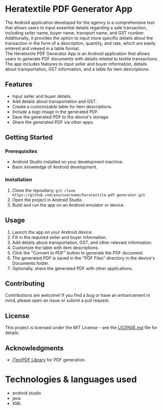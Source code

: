 <!--# Heera_Textile
<P> The Android application developed for the agency is a comprehensive tool that allows users to input essential details regarding a sale transaction, including seller name, buyer name, transport name, and GST number. Additionally, it provides the option to input more specific details about the transaction in the form of a description, quantity, and rate, which are easily entered and viewed in a table format.-->
  
# Heratextile PDF Generator App
The Android application developed for the agency is a comprehensive tool that allows users to input essential details regarding a sale transaction, including seller name, buyer name, transport name, and GST number. Additionally, it provides the option to input more specific details about the transaction in the form of a description, quantity, and rate, which are easily entered and viewed in a table format. <br>
The Heratextile PDF Generator App is an Android application that allows users to generate PDF documents with details related to textile transactions. The app includes features to input seller and buyer information, details about transportation, GST information, and a table for item descriptions.

## Features

- Input seller and buyer details.
- Add details about transportation and GST.
- Create a customizable table for item descriptions.
- Include a logo image in the generated PDF.
- Save the generated PDF to the device's storage.
- Share the generated PDF via other apps.

## Getting Started

### Prerequisites

- Android Studio installed on your development machine.
- Basic knowledge of Android development.

### Installation

1. Clone the repository: `git clone https://github.com/yourusername/heratextile-pdf-generator.git`
2. Open the project in Android Studio.
3. Build and run the app on an Android emulator or device.

## Usage

1. Launch the app on your Android device.
2. Fill in the required seller and buyer information.
3. Add details about transportation, GST, and other relevant information.
4. Customize the table with item descriptions.
5. Click the "Convert to PDF" button to generate the PDF document.
6. The generated PDF is saved in the "PDF Files" directory in the device's Documents folder.
7. Optionally, share the generated PDF with other applications.

## Contributing

Contributions are welcome! If you find a bug or have an enhancement in mind, please open an issue or submit a pull request.

## License

This project is licensed under the MIT License - see the [LICENSE.md](LICENSE.md) file for details.

## Acknowledgments

- [iTextPDF Library](https://itextpdf.com/en) for PDF generation.


<!--The app is designed to streamline the process of generating an invoice or a bill of sale. Once all the details are entered, the app automatically adds the current date and company logo to the document. After that, the app converts all the data into a PDF format, which can be shared with different apps installed on the device.

Users can easily share the PDF document via email or instant messaging, making it an ideal tool for sales representatives or business owners who need to generate invoices or bills of sale on the go. With the added convenience of being able to share the document directly from the app, users can save time and simplify the process of generating and sharing invoices or bills of sale.

Overall, this Android application provides an efficient and user-friendly way to create and share important business documents, and is an essential tool for any business or agency that deals with sales transactions.</p>-->

# Technologies & languages used
<ul>
<li> android studio</li>
<li> java </li>
<li> XML </li>
